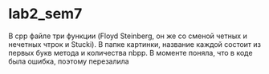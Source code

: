 # lab2_sem7
В cpp файле три функции (Floyd Steinberg, он же со сменой четных и нечетных чтрок и Stucki). В папке картинки, название каждой состоит из первых букв метода и количества nbpp. В моменте поняла, что в коде была ошибка, поэтому перезалила
